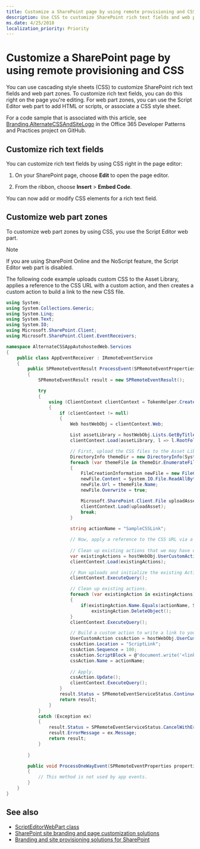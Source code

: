 ```yaml
---
title: Customize a SharePoint page by using remote provisioning and CSS
description: Use CSS to customize SharePoint rich text fields and web part zones.
ms.date: 4/25/2018
localization_priority: Priority
---
```


# Customize a SharePoint page by using remote provisioning and CSS

You can use cascading style sheets (CSS) to customize SharePoint rich text fields and web part zones. To customize rich text fields, you can do this right on the page you're editing. For web part zones, you can use the Script Editor web part to add HTML or scripts, or associate a CSS style sheet.

For a code sample that is associated with this article, see [Branding.AlternateCSSAndSiteLogo](https://github.com/SharePoint/PnP/tree/master/Samples/Branding.AlternateCSSAndSiteLogo) in the Office 365 Developer Patterns and Practices project on GitHub.

## Customize rich text fields

You can customize rich text fields by using CSS right in the page editor:

1. On your SharePoint page, choose **Edit** to open the page editor.
    
2. From the ribbon, choose **Insert** > **Embed Code**.
    
You can now add or modify CSS elements for a rich text field.

## Customize web part zones

To customize web part zones by using CSS, you use the Script Editor web part.

> [!NOTE] 
> If you are using SharePoint Online and the NoScript feature, the Script Editor web part is disabled. 

The following code example uploads custom CSS to the Asset Library, applies a reference to the CSS URL with a custom action, and then creates a custom action to build a link to the new CSS file.

```csharp
using System;
using System.Collections.Generic;
using System.Linq;
using System.Text;
using System.IO;
using Microsoft.SharePoint.Client;
using Microsoft.SharePoint.Client.EventReceivers;

namespace AlternateCSSAppAutohostedWeb.Services
{
    public class AppEventReceiver : IRemoteEventService
    {
        public SPRemoteEventResult ProcessEvent(SPRemoteEventProperties properties)
        {
            SPRemoteEventResult result = new SPRemoteEventResult();

            try
            {
                using (ClientContext clientContext = TokenHelper.CreateAppEventClientContext(properties, false))
                {
                    if (clientContext != null)
                    {
                        Web hostWebObj = clientContext.Web;

                        List assetLibrary = hostWebObj.Lists.GetByTitle("Site Assets");
                        clientContext.Load(assetLibrary, l => l.RootFolder);

                        // First, upload the CSS files to the Asset Library.
                        DirectoryInfo themeDir = new DirectoryInfo(System.Web.Hosting.HostingEnvironment.ApplicationPhysicalPath + "CSS");
                        foreach (var themeFile in themeDir.EnumerateFiles())
                        {
                            FileCreationInformation newFile = new FileCreationInformation();
                            newFile.Content = System.IO.File.ReadAllBytes(themeFile.FullName);
                            newFile.Url = themeFile.Name;
                            newFile.Overwrite = true;

                            Microsoft.SharePoint.Client.File uploadAsset = assetLibrary.RootFolder.Files.Add(newFile);
                            clientContext.Load(uploadAsset);
                            break;
                        }
                        
                        string actionName = "SampleCSSLink";

                        // Now, apply a reference to the CSS URL via a custom action.
                        
                        // Clean up existing actions that we may have deployed.
                        var existingActions = hostWebObj.UserCustomActions;
                        clientContext.Load(existingActions);

                        // Run uploads and initialize the existing Actions collection.
                        clientContext.ExecuteQuery();

                        // Clean up existing actions.
                        foreach (var existingAction in existingActions)
                        {
                            if(existingAction.Name.Equals(actionName, StringComparison.InvariantCultureIgnoreCase))
                                existingAction.DeleteObject();
                        }
                        clientContext.ExecuteQuery();

                        // Build a custom action to write a link to your new CSS file.
                        UserCustomAction cssAction = hostWebObj.UserCustomActions.Add();
                        cssAction.Location = "ScriptLink";
                        cssAction.Sequence = 100;
                        cssAction.ScriptBlock = @"document.write('<link rel=""stylesheet"" href=""" + assetLibrary.RootFolder.ServerRelativeUrl + @"/cs-style.css"" />');";
                        cssAction.Name = actionName;
                        
                        // Apply.
                        cssAction.Update();
                        clientContext.ExecuteQuery();
                    }
                    result.Status = SPRemoteEventServiceStatus.Continue;
                    return result;
                }
            }
            catch (Exception ex)
            {
                result.Status = SPRemoteEventServiceStatus.CancelWithError;
                result.ErrorMessage = ex.Message;
                return result;
            }
            
        }

        public void ProcessOneWayEvent(SPRemoteEventProperties properties)
        {
            // This method is not used by app events.
        }
    }
}

```

## See also
     
- [ScriptEditorWebPart class](https://msdn.microsoft.com/en-us/library/office/microsoft.sharepoint.webpartpages.scripteditorwebpart.aspx)
- [SharePoint site branding and page customization solutions](sharepoint-site-branding-and-page-customization-solutions.md)    
- [Branding and site provisioning solutions for SharePoint](branding-and-site-provisioning-solutions-for-sharepoint.md)
